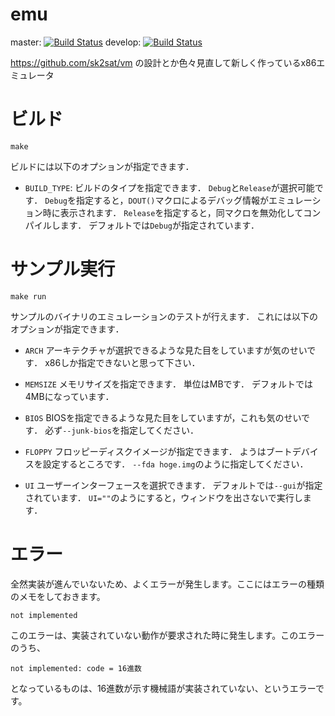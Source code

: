 # emu

master: [![Build Status](https://api.travis-ci.org/sk2sat/emu.svg?branch=master)](https://travis-ci.org/sk2sat/emu)
develop: [![Build Status](https://api.travis-ci.org/sk2sat/emu.svg?branch=develop)](https://travis-ci.org/sk2sat/emu)

https://github.com/sk2sat/vm の設計とか色々見直して新しく作っているx86エミュレータ

# ビルド
```
make
```

ビルドには以下のオプションが指定できます．


* ```BUILD_TYPE```:
ビルドのタイプを指定できます．
```Debug```と```Release```が選択可能です．
```Debug```を指定すると，```DOUT()```マクロによるデバッグ情報がエミュレーション時に表示されます．
```Release```を指定すると，同マクロを無効化してコンパイルします．
デフォルトでは```Debug```が指定されています．


# サンプル実行
```
make run
```
サンプルのバイナリのエミュレーションのテストが行えます．
これには以下のオプションが指定できます．

* ```ARCH```
アーキテクチャが選択できるような見た目をしていますが気のせいです．
x86しか指定できないと思って下さい．


* ```MEMSIZE```
メモリサイズを指定できます．
単位はMBです．
デフォルトでは4MBになっています．


* ```BIOS```
BIOSを指定できるような見た目をしていますが，これも気のせいです．
必ず```--junk-bios```を指定してください．


* ```FLOPPY```
フロッピーディスクイメージが指定できます．
ようはブートデバイスを設定するところです．
```--fda hoge.img```のように指定してください．


* ```UI```
ユーザーインターフェースを選択できます．
デフォルトでは```--gui```が指定されています．
```UI=""```のようにすると，ウィンドウを出さないで実行します．

# エラー
全然実装が進んでいないため、よくエラーが発生します。ここにはエラーの種類のメモをしておきます。

```
not implemented
```

このエラーは、実装されていない動作が要求された時に発生します。このエラーのうち、

```
not implemented: code = 16進数
```

となっているものは、16進数が示す機械語が実装されていない、というエラーです。
